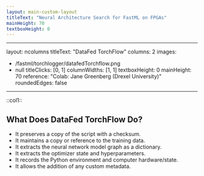 ```yaml
---
layout: main-custom-layout
titleText: "Neural Architecture Search for FastML on FPGAs"
mainHeight: 70
textboxHeight: 0
---
```


<CrossfadeImages :images="[
  'fastml/FastML-NAS.png',
]"/>

---
layout: ncolumns
titleText: "DataFed TorchFlow"
columns: 2
images:
  - /fastml/torchlogger/datafedTorchflow.png
  - null
titleClicks: [0, 1]
columnWidths: [1, 1]
textboxHeight: 0
mainHeight: 70
reference: "Colab: Jane Greenberg (Drexel University)"
roundedEdges: false
---

::col1::
## What Does DataFed TorchFlow Do?

- It preserves a copy of the script with a checksum.
- It maintains a copy or reference to the training data.
- It extracts the neural network model graph as a dictionary.
- It extracts the optimizer state and hyperparameters.
- It records the Python environment and computer hardware/state.
- It allows the addition of any custom metadata.

